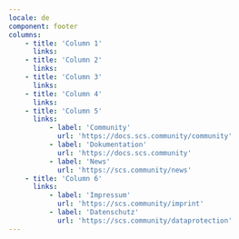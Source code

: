 ```yaml
---
locale: de
component: footer
columns:
    - title: 'Column 1'
      links:
    - title: 'Column 2'
      links:
    - title: 'Column 3'
      links:
    - title: 'Column 4'
      links:
    - title: 'Column 5'
      links:
          - label: 'Community'
            url: 'https://docs.scs.community/community'
          - label: 'Dokumentation'
            url: 'https://docs.scs.community'
          - label: 'News'
            url: 'https://scs.community/news'
    - title: 'Column 6'
      links:
          - label: 'Impressum'
            url: 'https://scs.community/imprint'
          - label: 'Datenschutz'
            url: 'https://scs.community/dataprotection'
---
```

